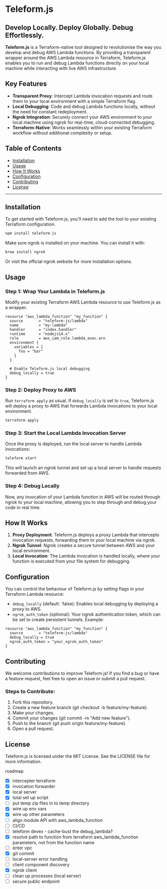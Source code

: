 # Teleform.js

## Develop Locally. Deploy Globally. Debug Effortlessly.

**Teleform.js** is a Terraform-native tool designed to revolutionise the way you develop and debug AWS Lambda functions. By providing a transparent wrapper around the AWS Lambda resource in Terraform, Teleform.js enables you to run and debug Lambda functions directly on your local machine while interacting with live AWS infrastructure.

## Key Features

- **Transparent Proxy**: Intercept Lambda invocation requests and route them to your local environment with a simple Terraform flag.
- **Local Debugging**: Code and debug Lambda functions locally, without the need for constant redeployment.
- **Ngrok Integration**: Securely connect your AWS environment to your local machine using ngrok for real-time, cloud-connected debugging.
- **Terraform-Native**: Works seamlessly within your existing Terraform workflow without additional complexity or setup.

## Table of Contents

- [Installation](#installation)
- [Usage](#usage)
- [How It Works](#how-it-works)
- [Configuration](#configuration)
- [Contributing](#contributing)
- [License](#license)

---

## Installation

To get started with Teleform.js, you'll need to add the tool to your existing Terraform configuration.

```bash
npm install teleform-js
```

Make sure ngrok is installed on your machine. You can install it with:

```sh
brew install ngrok
```

Or visit the official ngrok website for more installation options.

## Usage
### Step 1: Wrap Your Lambda in Teleform.js
Modify your existing Terraform AWS Lambda resource to use Teleform.js as a wrapper.

```hcl
resource "aws_lambda_function" "my_function" {
  source       = "teleform-js/lambda"
  name         = "my-lambda"
  handler      = "index.handler"
  runtime      = "nodejs14.x"
  role         = aws_iam_role.lambda_exec.arn
  environment {
    variables = {
      foo = "bar"
    }
  }

  # Enable Teleform.js local debugging
  debug_locally = true
}
```
### Step 2: Deploy Proxy to AWS
Run `terraform apply` as usual. If `debug_locally` is set to `true`, Teleform.js will deploy a proxy to AWS that forwards Lambda invocations to your local environment.

```sh
terraform apply
```
### Step 3: Start the Local Lambda Invocation Server
Once the proxy is deployed, run the local server to handle Lambda invocations:

```sh 
teleform start
```
This will launch an ngrok tunnel and set up a local server to handle requests forwarded from AWS.

### Step 4: Debug Locally
Now, any invocation of your Lambda function in AWS will be routed through ngrok to your local machine, allowing you to step through and debug your code in real time.

## How It Works
1. **Proxy Deployment**: Teleform.js deploys a proxy Lambda that intercepts invocation requests, forwarding them to your local machine via ngrok.
1. **Ngrok Tunnel**: Ngrok creates a secure tunnel between AWS and your local environment.
1. **Local Invocation**: The Lambda invocation is handled locally, where your function is executed from your file system for debugging.
## Configuration
You can control the behaviour of Teleform.js by setting flags in your Terraform Lambda resource:

- `debug_locally` (default: `false): Enables local debugging by deploying a proxy to AWS.
- `ngrok_auth_token` (optional): Your ngrok authentication token, which can be set to create persistent tunnels.
Example:

```hcl
resource "aws_lambda_function" "my_function" {
  source       = "teleform-js/lambda"
  debug_locally = true
  ngrok_auth_token = "your_ngrok_auth_token"
}
```
## Contributing
We welcome contributions to improve Teleform.js! If you find a bug or have a feature request, feel free to open an issue or submit a pull request.

### Steps to Contribute:
1. Fork this repository.
1. Create a new feature branch (git checkout -b feature/my-feature).
1. Make your changes.
1. Commit your changes (git commit -m "Add new feature").
1. Push to the branch (git push origin feature/my-feature).
1. Open a pull request.
## License
Teleform.js is licensed under the MIT License. See the LICENSE file for more information.


roadmap

- [x] intercepter terraform
- [x] invocation forwarder
- [x] local server
- [x] total set up script
- [ ] put temp zip files in to temp directory
- [x] wire up env vars
- [x] wire up other parameters
- [ ] align module API with aws_lambda_function
- [ ] CI/CD
- [ ] teleform devex - cache-bust the debug_lambda?
- [x] resolve path to function from terraform aws_lambda_function parameters, not from the function name
- [ ] enter vpc
- [x] git commit
- [ ] local-server error handling
- [ ] client component discovery
- [x] ngrok client
- [ ] clean up processes (local server)
- [ ] secure public endpoint